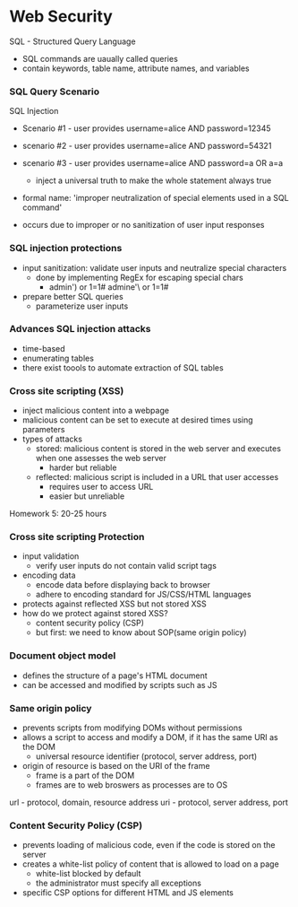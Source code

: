 # Web Security

SQL - Structured Query Language

* SQL commands are uaually called queries
* contain keywords, table name, attribute names, and variables

### SQL Query Scenario
SQL Injection
* Scenario #1 - user provides username=alice AND password=12345
* scenario #2 - user provides username=alice AND password=54321
* scenario #3 - user provides username=alice AND password=a OR a=a
    * inject a universal truth to make the whole statement always true

* formal name: 'improper neutralization of special elements used in a SQL command'
* occurs due to improper or no sanitization of user input responses

### SQL injection protections
* input sanitization: validate user inputs and neutralize special characters
    * done by implementing RegEx for escaping special chars
        * admin') or 1=1#   admine\'\ or 1=1\#
* prepare better SQL queries
    * parameterize user inputs

### Advances SQL injection attacks
* time-based
* enumerating tables
* there exist toools to automate extraction of SQL tables

### Cross site scripting (XSS)
* inject malicious content into a webpage
* malicious content can be set to execute at desired times using parameters
* types of attacks
    * stored: malicious content is stored in the web server and executes when one assesses the web server
        * harder but reliable
    * reflected: malicious script is included in a URL that user accesses
        * requires user to access URL
        * easier but unreliable

Homework 5: 20-25 hours

### Cross site scripting Protection
* input validation
    * verify user inputs do not contain valid script tags
* encoding data
    * encode data before displaying back to browser
    * adhere to encoding standard for JS/CSS/HTML languages
* protects against reflected XSS but not stored XSS
* how do we protect against stored XSS?
    * content security policy (CSP)
    * but first: we need to know about SOP(same origin policy)

### Document object model
* defines the structure of a page's HTML document
* can be accessed and modified by scripts such as JS

### Same origin policy
* prevents scripts from modifying DOMs without permissions
* allows a script to access and modify a DOM, if it has the same URI as the DOM
    * universal resource identifier (protocol, server address, port)
* origin of resource is based on the URI of the frame
    * frame is a part of the DOM
    * frames are to web broswers as processes are to OS

url - protocol, domain, resource address
uri - protocol, server address, port

### Content Security Policy (CSP)
* prevents loading of malicious code, even if the code is stored on the server
* creates a white-list policy of content that is allowed to load on a page
    * white-list blocked by default
    * the administrator must specify all exceptions
* specific CSP options for different HTML and JS elements